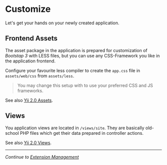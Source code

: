 Customize
=========

Let's get your hands on your newly created application.

Frontend Assets
---------------

The asset package in the application is prepared for customization of *Bootstap 3* with LESS files, but you can use
any CSS-Framework you like in the application frontend.

Configure your favourite less compiler to create the `app.css` file in `assets/web/css` from `assets/less`.

> You may change this setup with to use your preferred CSS and JS frameworks.

See also [Yii 2.0 Assets](http://www.yiiframework.com/doc-2.0/guide-structure-assets.html).

Views
-----

You application views are located in `/views/site`. They are basically old-school PHP files which get their data
prepared in controller actions.

See also [Yii 2.0 Views](http://www.yiiframework.com/doc-2.0/guide-structure-views.html).

---

*Continue to [Extension Management](31-extension-management.md)*